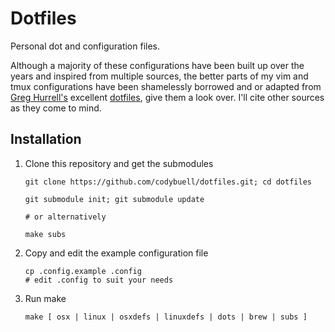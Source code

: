 Dotfiles
========

Personal dot and configuration files.

Although a majority of these configurations have been built up over the years and inspired from multiple sources, the better parts of my vim and tmux configurations have been shamelessly borrowed and or adapted from [Greg Hurrell's](https://github.com/wincent) excellent [dotfiles](https://github.com/wincent/wincent), give them a look over.  I'll cite other sources as they come to mind.

Installation
------------

 1. Clone this repository and get the submodules

        git clone https://github.com/codybuell/dotfiles.git; cd dotfiles

        git submodule init; git submodule update

        # or alternatively

        make subs


 2. Copy and edit the example configuration file

        cp .config.example .config
        # edit .config to suit your needs

 3. Run make

        make [ osx | linux | osxdefs | linuxdefs | dots | brew | subs ]
